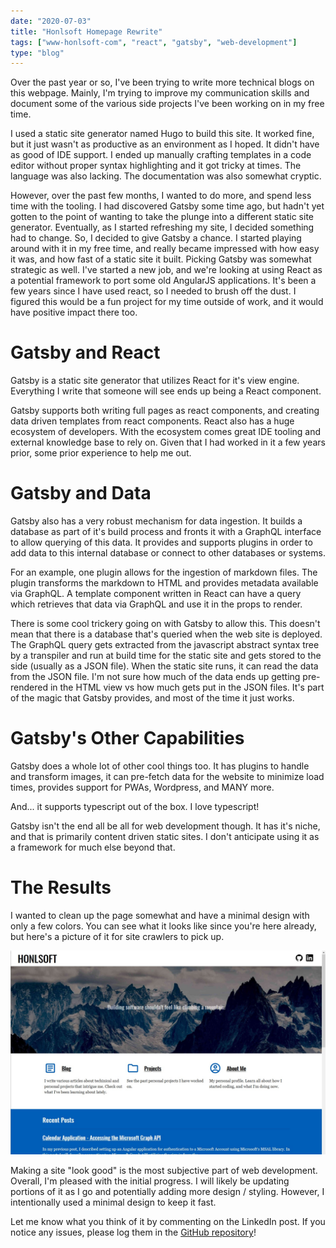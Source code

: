 ```yaml
---
date: "2020-07-03"
title: "Honlsoft Homepage Rewrite"
tags: ["www-honlsoft-com", "react", "gatsby", "web-development"]
type: "blog"
---
```


Over the past year or so, I've been trying to write more technical blogs on this webpage.  Mainly, I'm trying to improve my communication skills and document some of the various side projects I've been working on in my free time.

I used a static site generator named Hugo to build this site.  It worked fine, but it just wasn't as productive as an environment as I hoped. It didn't have as good of IDE support.  I ended up manually crafting templates in a code editor without proper syntax highlighting and it got tricky at times.  The language was also lacking.  The documentation was also somewhat cryptic.

However, over the past few months, I wanted to do more, and spend less time with the tooling.  I had discovered Gatsby some time ago, but hadn't yet gotten to the point of wanting to take the plunge into a different static site generator.  Eventually, as I started refreshing my site, I decided something had to change.  So, I decided to give Gatsby a chance.  I started playing around with it in my free time, and really became impressed with how easy it was, and how fast of a static site it built.  Picking Gatsby was somewhat strategic as well.  I've started a new job, and we're looking at using React as a potential framework to port some old AngularJS applications.  It's been a few years since I have used react, so I needed to brush off the dust.  I figured this would be a fun project for my time outside of work, and it would have positive impact there too.

# Gatsby and React

Gatsby is a static site generator that utilizes React for it's view engine.  Everything I write that someone will see ends up being a React component.

Gatsby supports both writing full pages as react components, and creating data driven templates from react components. React also has a huge ecosystem of developers.  With the ecosystem comes great IDE tooling and external knowledge base to rely on.  Given that I had worked in it a few years prior, some prior experience to help me out.

# Gatsby and Data

Gatsby also has a very robust mechanism for data ingestion.  It builds a database as part of it's build process and fronts it with a GraphQL interface to allow querying of this data.  It provides and supports plugins in order to add data to this internal database or connect to other databases or systems.

For an example, one plugin allows for the ingestion of markdown files.  The plugin transforms the markdown to HTML and provides metadata available via GraphQL.  A template component written in React can have a query which retrieves that data via GraphQL and use it in the props to render. 

There is some cool trickery going on with Gatsby to allow this. This doesn't mean that there is a database that's queried when the web site is deployed. The GraphQL query gets extracted from the javascript abstract syntax tree by a transpiler and run at build time for the static site and gets stored to the side (usually as a JSON file).  When the static site runs, it can read the data from the JSON file.  I'm not sure how much of the data ends up getting pre-rendered in the HTML view vs how much gets put in the JSON files.  It's part of the magic that Gatsby provides, and most of the time it just works.

# Gatsby's Other Capabilities

Gatsby does a whole lot of other cool things too.  It has plugins to handle and transform images, it can pre-fetch data for the website to minimize load times, provides support for PWAs, Wordpress, and MANY more.

And... it supports typescript out of the box.  I love typescript!

Gatsby isn't the end all be all for web development though.  It has it's niche, and that is primarily content driven static sites.  I don't anticipate using it as a framework for much else beyond that.

# The Results

I wanted to clean up the page somewhat and have a minimal design with only a few colors.  You can see what it looks like since you're here already, but here's a picture of it for site crawlers to pick up.

![New honlsoft site](../images/honlsoft-v2.jpg)

Making a site "look good" is the most subjective part of web development.  Overall, I'm pleased with the initial progress.  I will likely be updating portions of it as I go and potentially adding more design / styling.  However, I intentionally used a minimal design to keep it fast.

Let me know what you think of it by commenting on the LinkedIn post.  If you notice any issues, please log them in the [GitHub repository](https://github.com/jerhon/honlsoft-v2)!